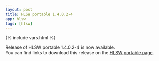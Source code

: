 ```yaml
---
layout: post
title: HLSW portable 1.4.0.2-4
app: hlsw
tags: [hlsw]
---
```

{% include vars.html %}

Release of HLSW portable 1.4.0.2-4 is now available.<br />
You can find links to download this release on the [HLSW portable page](/app/hlsw-portable).